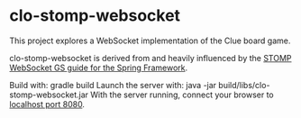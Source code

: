 # clo-stomp-websocket

This project explores a WebSocket implementation of the Clue board game.

clo-stomp-websocket is derived from and heavily influenced by the [STOMP WebSocket GS guide for the Spring Framework](https://spring.io/guides/gs/messaging-stomp-websocket/).

Build with: gradle build
Launch the server with: java -jar build/libs/clo-stomp-websocket.jar
With the server running, connect your browser to [localhost port 8080](http://localhost:8080/).
